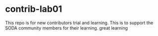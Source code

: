 # contrib-lab01
This repo is for new contributors trial and learning. This is to support the SODA community members for their learning.
great learning
